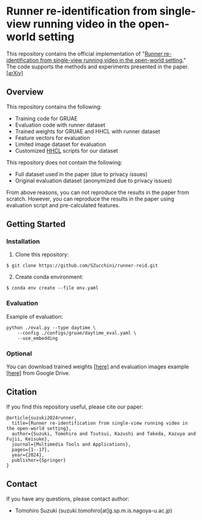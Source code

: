 # Runner re-identification from single-view running video in the open-world setting
This repository contains the official implementation of "[Runner re-identification from single-view running video in the open-world setting.](https://link.springer.com/article/10.1007/s11042-024-18881-x)" The code supports the methods and experiments presented in the paper. [[arXiv]](https://arxiv.org/abs/2310.11700)

## Overview
This repository contains the following:
- Training code for GRUAE
- Evaluation code with runner dataset
- Trained weights for GRUAE and HHCL with runner dataset
- Feature vectors for evaluation
- Limited image dataset for evaluation
- Customized [HHCL](https://github.com/bupt-ai-cz/HHCL-ReID) scripts for our dataset

This repository does not contain the following:
- Full dataset used in the paper (due to privacy issues)
- Original evaluation dataset (anonymized due to privacy issues)

From above reasons, you can not reproduce the results in the paper from scratch. However, you can reproduce the results in the paper using evaluation script and pre-calculated features.

## Getting Started
### Installation
1. Clone this repository:
```
$ git clone https://github.com/SZucchini/runner-reid.git
```
2. Create conda environment:
```
$ conda env create --file env.yaml
```

### Evaluation
Example of evaluation:
```
python ./eval.py --type daytime \
    --config ./configs/gruae/daytime_eval.yaml \
    --use_embedding
```

### Optional
You can download trained weights [[here]](https://drive.google.com/drive/folders/11M49cKsJ2jWcpfYu1YwHbNmeVNiBok0r?usp=sharing) and evaluation images example [[here]](https://drive.google.com/drive/folders/1YZgXD8Ey1NVaiifksGaiBPwXlYNePD0n?usp=sharing) from Google Drive.

## Citation
If you find this repository useful, please cite our paper:
```
@article{suzuki2024runner,
  title={Runner re-identification from single-view running video in the open-world setting},
  author={Suzuki, Tomohiro and Tsutsui, Kazushi and Takeda, Kazuya and Fujii, Keisuke},
  journal={Multimedia Tools and Applications},
  pages={1--17},
  year={2024},
  publisher={Springer}
}
```

## Contact
If you have any questions, please contact author:
- Tomohiro Suzuki (suzuki.tomohiro[at]g.sp.m.is.nagoya-u.ac.jp)
